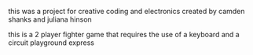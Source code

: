 this was a project for creative coding and electronics
created by camden shanks and juliana hinson

this is a 2 player fighter game that requires the use of a keyboard and a circuit playground express
